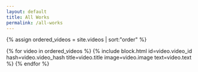 ```yaml
---
layout: default
title: All Works
permalink: /all-works
---
```


{% assign ordered_videos = site.videos | sort:"order" %}
<div class="gallery">
    {% for video in ordered_videos %}
        {% include block.html id=video.video_id hash=video.video_hash title=video.title image=video.image text=video.text %}
    {% endfor %}
</div>